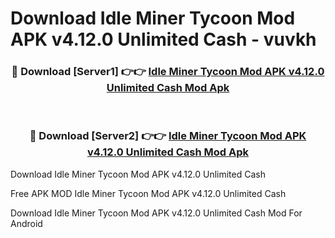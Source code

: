 # Download Idle Miner Tycoon Mod APK v4.12.0 Unlimited Cash - vuvkh



<div align="center">
<h3>🔴 Download [Server1] 👉👉 <a href="https://momento.my/?title=Idle_Miner_Tycoon_Mod_APK_v4.12.0_Unlimited_Cash">Idle Miner Tycoon Mod APK v4.12.0 Unlimited Cash Mod Apk</a></h3><br>

<h3>🔴 Download [Server2] 👉👉 <a href="https://momento.my/?title=Idle_Miner_Tycoon_Mod_APK_v4.12.0_Unlimited_Cash">Idle Miner Tycoon Mod APK v4.12.0 Unlimited Cash Mod Apk</a></h3>
</div>



Download Idle Miner Tycoon Mod APK v4.12.0 Unlimited Cash 

Free APK MOD Idle Miner Tycoon Mod APK v4.12.0 Unlimited Cash 

Download Idle Miner Tycoon Mod APK v4.12.0 Unlimited Cash Mod For Android

